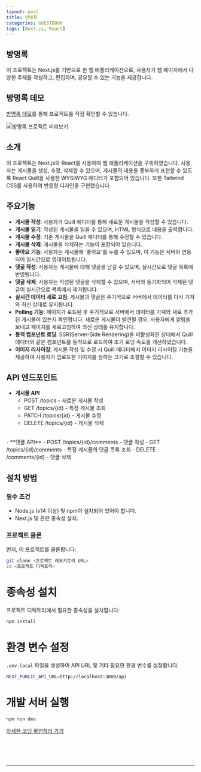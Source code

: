 ```yaml
---
layout: post
title: 방명록
categories: GUESTBOOK
tags: [Next.js, React]
---
```


## 방명록

이 프로젝트는 Next.js를 기반으로 한 웹 애플리케이션으로,
사용자가 웹 페이지에서 다양한 주제를 작성하고, 편집하며, 공유할 수 있는 기능을 제공합니다.

## 방명록 데모

[방명록 데모](https://nextapp-yougod.vercel.app/)를 통해 프로젝트를 직접 확인할 수 있습니다.

![방명록 프로젝트 미리보기](/assets/images/preview.gif)

## 소개

이 프로젝트는 Next.js와 React를 사용하여 웹 애플리케이션을 구축하였습니다.
사용자는 게시물을 생성, 수정, 삭제할 수 있으며, 게시물의 내용을 풍부하게 표현할 수 있도록
React Quill을 사용한 WYSIWYG 에디터가 포함되어 있습니다.
또한 Tailwind CSS를 사용하여 반응형 디자인을 구현했습니다.

## 주요기능

- **게시물 작성**: 사용자가 Quill 에디터를 통해 새로운 게시물을 작성할 수 있습니다.
- **게시물 읽기**: 작성된 게시물을 읽을 수 있으며, HTML 형식으로 내용을 출력합니다.
- **게시물 수정**: 기존 게시물을 Quill 에디터를 통해 수정할 수 있습니다.
- **게시물 삭제**: 게시물을 삭제하는 기능이 포함되어 있습니다.
- **좋아요 기능**: 사용자는 게시물에 '좋아요'를 누를 수 있으며, 이 기능은 서버와 연동되어 실시간으로 업데이트됩니다.
- **댓글 작성**: 사용자는 게시물에 대해 댓글을 남길 수 있으며, 실시간으로 댓글 목록에 반영됩니다.
- **댓글 삭제**: 사용자는 작성된 댓글을 삭제할 수 있으며, 서버와 동기화되어 삭제된 댓글이 실시간으로 목록에서 제거됩니다.
- **실시간 데이터 새로 고침**: 게시물과 댓글은 주기적으로 서버에서 데이터를 다시 가져와 최신 상태로 유지됩니다.
- **Polling 기능**: 페이지가 로드된 후 주기적으로 서버에서 데이터를 가져와 새로 추가된 게시물이 있는지 확인합니다. 새로운 게시물이 발견될 경우, 사용자에게 알림을 보내고 페이지를 새로고침하여 최신 상태를 유지합니다.
- **동적 컴포넌트 로딩**: SSR(Server-Side Rendering)을 비활성화한 상태에서 Quill 에디터와 같은 컴포넌트를 동적으로 로드하여 초기 로딩 속도를 개선하였습니다.
- **이미지 리사이징**: 게시물 작성 및 수정 시 Quill 에디터에서 이미지 리사이징 기능을 제공하여 사용자가 업로드한 이미지를 원하는 크기로 조절할 수 있습니다.

## API 엔드포인트

- **게시물 API**
  - POST /topics - 새로운 게시물 작성
  - GET /topics/{id} - 특정 게시물 조회
  - PATCH /topics/{id} - 게시물 수정
  - DELETE /topics/{id} - 게시물 삭제

<br>
- **댓글 API**
  - POST /topics/{id}/comments - 댓글 작성
  - GET /topics/{id}/comments - 특정 게시물의 댓글 목록 조회
  - DELETE /comments/{id} - 댓글 삭제

## 설치 방법

### 필수 조건

- Node.js (v14 이상) 및 npm이 설치되어 있어야 합니다.
- Next.js 및 관련 종속성 설치.

### 프로젝트 클론

먼저, 이 프로젝트를 클론합니다:

```bash
git clone <프로젝트 레포지토리 URL>
cd <프로젝트 디렉토리>
```

# 종속성 설치

프로젝트 디렉토리에서 필요한 종속성을 설치합니다:

```bash
npm install
```

# 환경 변수 설정

`.env.local` 파일을 생성하여 API URL 및 기타 필요한 환경 변수를 설정합니다.

```bash
NEXT_PUBLIC_API_URL=http://localhost:3000/api
```

# 개발 서버 실행

```bash
npm run dev
```

[자세한 코딩 확인하러 가기](https://github.com/yousincha/nextapp)
<br><br><br><br><br>

---
